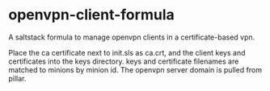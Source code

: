 openvpn-client-formula
================

A saltstack formula to manage openvpn clients in a certificate-based vpn.

Place the ca certificate next to init.sls as ca.crt, and the client keys and certificates into the keys directory. keys and certificate filenames are matched to minions by minion id. The openvpn server domain is pulled from pillar.
